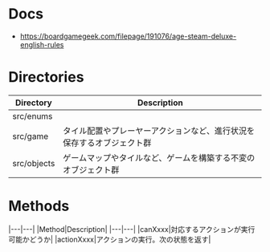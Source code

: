
# Docs

- https://boardgamegeek.com/filepage/191076/age-steam-deluxe-english-rules

# Directories

|Directory|Description|
|---|---|
|src/enums||
|src/game|タイル配置やプレーヤーアクションなど、進行状況を保存するオブジェクト群|
|src/objects|ゲームマップやタイルなど、ゲームを構築する不変のオブジェクト群|

# Methods

|---|---|
|Method|Description|
|---|---|
|canXxxx|対応するアクションが実行可能かどうか|
|actionXxxx|アクションの実行。次の状態を返す|
